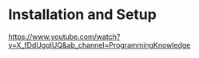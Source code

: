 # Installation and Setup #
https://www.youtube.com/watch?v=X_fDdUgqIUQ&ab_channel=ProgrammingKnowledge
